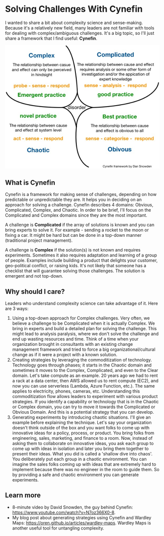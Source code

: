 # Solving Challenges With Cynefin

I wanted to share a bit about complexity science and sense-making. Because it's a relatively new field, many leaders are not familiar with tools for dealing with complex/ambiguous challenges. It's a big topic, so I'll just share a framework that I find useful: **Cynefin**. 

![Cynefin](cynefin.jpg)

## What is Cynefin
Cynefin is a framework for making sense of challenges, depending on how predictable or unpredictable they are. It helps you in deciding on an approach for solving a challenge. Cynefin describes 4 domains: Obvious, Complicated, Complex, and Chaotic. In order to be brief, I'll focus on the Complicated and Complex domains since they are the most important.

A challenge is **Complicated** if the array of solutions is known and you can bring experts to solve it. For example - sending a rocket to the moon or fixing a car. It might be hard but can be done in a top-down manner (traditional project management). 

A challenge is **Complex** if the solution(s) is not known and requires experiments. Sometimes it also requires adaptation and learning of a group of people. Examples include building a product that delights your customer, geo-political conflict, or raising kids. It's not likely that someone has a checklist that will guarantee solving those challenges. The solution is emergent and not top-down.

## Why should I care?
Leaders who understand complexity science can take advantage of it. Here are 3 ways:

1. Using a top-down approach for Complex challenges. Very often, we believe a challenge to be Complicated when it is actually Complex. We bring in experts and build a detailed plan for solving the challenge. This might lead to analysis paralysis, where we don't solve the challenge and end up wasting resources and time. Think of a time when your organization brought in consultants with an existing change management framework and tried to force a big organizational/cultural change as if it were a project with a known solution.
1. Creating strategies by leveraging the commoditization of technology. Technology goes through phases; it starts in the Chaotic domain and sometimes it moves to the Complex, Complicated, and even to the Clear domain. Let's take compute as an example. 20 years ago we had to rent a rack at a data center, then AWS allowed us to rent compute (EC2), and now you can use serverless (Lambda, Azure Function, etc.). The same applies to electricity, phones, cameras, etc. Understanding this commoditization flow allows leaders to experiment with various product strategies. If you identify a capability or technology that is in the Chaotic or Complex domain, you can try to move it towards the Complicated or Obvious Domain. And this is a potential strategy that you can develop.
1. Generating experiments by introducing chaotic situations. I'll give an example before explaining the technique. Let's say your organization doesn't think outside of the box and you want folks to come up with innovative ideas for a policy, process, or product. You bring folks from engineering, sales, marketing, and finance to a room. Now, instead of asking them to collaborate on innovative ideas, you ask each group to come up with ideas in isolation and later you bring them together to present their ideas. What you did is called a 'shallow dive into chaos'. You deliberately put each group in a chaotic environment. You can imagine the sales folks coming up with ideas that are extremely hard to implement because there was no engineer in the room to guide them. So by providing a safe and chaotic environment you can generate experiments.

## Learn more
* 8-minute video by David Snowden, the guy behind Cynefin: https://www.youtube.com/watch?v=N7oz366X0-8.
* My blog post about generating strategies using Cynefin and Wardley Maps: https://oren.github.io/articles/wardley-maps. Wardley Maps is another useful tool for untangling complexity.
